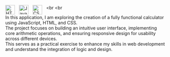 <img align="left" alt="HTML" width="30px" style="padding-right:10px;" src="https://cdn.jsdelivr.net/gh/devicons/devicon/icons/html5/html5-plain.svg" /><br 
<img align="left" alt="JavaScript" width="30px" style="padding-right:10px;" src="https://cdn.jsdelivr.net/gh/devicons/devicon/icons/javascript/javascript-plain.svg" /><br 
<img align="left" alt="CSS" width="30px" style="padding-right:10px;" src="https://cdn.jsdelivr.net/gh/devicons/devicon/icons/css3/css3-plain.svg" /><br>

In this application, I am exploring the creation of a fully functional calculator using JavaScript, HTML, and CSS. <br>
The project focuses on building an intuitive user interface, implementing core arithmetic operations, and ensuring responsive design for usability across different devices. <br>
This serves as a practical exercise to enhance my skills in web development and understand the integration of logic and design. <br>
